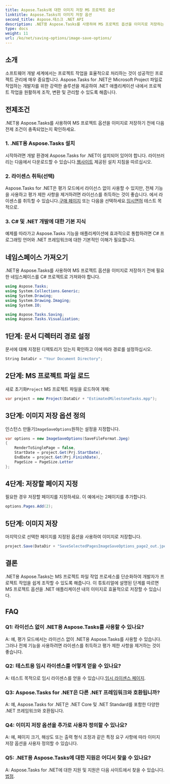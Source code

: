 ```yaml
---
title: Aspose.Tasks에 대한 이미지 저장 MS 프로젝트 옵션
linktitle: Aspose.Tasks의 이미지 저장 옵션
second_title: Aspose.태스크 .NET API
description: .NET용 Aspose.Tasks를 사용하여 MS 프로젝트 옵션을 이미지로 저장하는 방법을 알아보세요. 원활한 통합을 위한 단계별 가이드를 따르세요.
type: docs
weight: 11
url: /ko/net/saving-options/image-save-options/
---
```


## 소개
소프트웨어 개발 세계에서는 프로젝트 작업을 효율적으로 처리하는 것이 성공적인 프로젝트 관리에 매우 중요합니다. Aspose.Tasks for .NET은 Microsoft Project 파일로 작업하는 개발자를 위한 강력한 솔루션을 제공하여 .NET 애플리케이션 내에서 프로젝트 작업을 원활하게 조작, 변환 및 관리할 수 있도록 해줍니다.
## 전제조건
.NET용 Aspose.Tasks를 사용하여 MS 프로젝트 옵션을 이미지로 저장하기 전에 다음 전제 조건이 충족되었는지 확인하세요.
### 1. .NET용 Aspose.Tasks 설치
시작하려면 개발 환경에 Aspose.Tasks for .NET이 설치되어 있어야 합니다. 라이브러리는 다음에서 다운로드할 수 있습니다.[웹사이트](https://releases.aspose.com/tasks/net/) 제공된 설치 지침을 따르십시오.
### 2. 라이센스 취득(선택)
 Aspose.Tasks for .NET은 평가 모드에서 라이선스 없이 사용할 수 있지만, 전체 기능을 사용하고 평가 제한 사항을 제거하려면 라이선스를 취득하는 것이 좋습니다. 에서 라이센스를 취득할 수 있습니다.[구매 페이지](https://purchase.aspose.com/buy) 또는 다음을 선택하세요.[임시면허](https://purchase.aspose.com/temporary-license/) 테스트 목적으로.
### 3. C# 및 .NET 개발에 대한 기본 지식
예제를 따라가고 Aspose.Tasks 기능을 애플리케이션에 효과적으로 통합하려면 C# 프로그래밍 언어와 .NET 프레임워크에 대한 기본적인 이해가 필요합니다.
## 네임스페이스 가져오기
.NET용 Aspose.Tasks를 사용하여 MS 프로젝트 옵션을 이미지로 저장하기 전에 필요한 네임스페이스를 C# 프로젝트로 가져와야 합니다.
```csharp
using Aspose.Tasks;
using System.Collections.Generic;
using System.Drawing;
using System.Drawing.Imaging;
using System.IO;

using Aspose.Tasks.Saving;
using Aspose.Tasks.Visualization;
```

## 1단계: 문서 디렉터리 경로 설정
문서에 대해 지정된 디렉토리가 있는지 확인하고 이에 따라 경로를 설정하십시오.
```csharp
String DataDir = "Your Document Directory";
```
## 2단계: MS 프로젝트 파일 로드
 새로 초기화`Project` MS 프로젝트 파일을 로드하여 개체:
```csharp
var project = new Project(DataDir + "EstimatedMilestoneTasks.mpp");
```
## 3단계: 이미지 저장 옵션 정의
 인스턴스 만들기`ImageSaveOptions`원하는 설정을 지정합니다.
```csharp
var options = new ImageSaveOptions(SaveFileFormat.Jpeg)
{
    RenderToSinglePage = false,
    StartDate = project.Get(Prj.StartDate),
    EndDate = project.Get(Prj.FinishDate),
    PageSize = PageSize.Letter
};
```
## 4단계: 저장할 페이지 지정
필요한 경우 저장할 페이지를 지정하세요. 이 예에서는 2페이지를 추가합니다.
```csharp
options.Pages.Add(2);
```
## 5단계: 이미지 저장
마지막으로 선택한 페이지를 지정된 옵션을 사용하여 이미지로 저장합니다.
```csharp
project.Save(DataDir + "SaveSelectedPagesImageSaveOptions_page2_out.jpeg", options);
```

## 결론
.NET용 Aspose.Tasks는 MS 프로젝트 파일 작업 프로세스를 단순화하여 개발자가 프로젝트 작업을 쉽게 조작할 수 있도록 해줍니다. 이 튜토리얼에 설명된 단계를 따르면 MS 프로젝트 옵션을 .NET 애플리케이션 내의 이미지로 효율적으로 저장할 수 있습니다.
## FAQ
### Q1: 라이선스 없이 .NET용 Aspose.Tasks를 사용할 수 있나요?
A: 예, 평가 모드에서는 라이선스 없이 .NET용 Aspose.Tasks를 사용할 수 있습니다. 그러나 전체 기능을 사용하려면 라이센스를 취득하고 평가 제한 사항을 제거하는 것이 좋습니다.
### Q2: 테스트용 임시 라이센스를 어떻게 얻을 수 있나요?
 A: 테스트 목적으로 임시 라이센스를 얻을 수 있습니다.[임시 라이센스 페이지](https://purchase.aspose.com/temporary-license/).
### Q3: Aspose.Tasks for .NET은 다른 .NET 프레임워크와 호환됩니까?
A: 예, Aspose.Tasks for .NET은 .NET Core 및 .NET Standard를 포함한 다양한 .NET 프레임워크와 호환됩니다.
### Q4: 이미지 저장 옵션을 추가로 사용자 정의할 수 있나요?
A: 예, 페이지 크기, 해상도 또는 출력 형식 조정과 같은 특정 요구 사항에 따라 이미지 저장 옵션을 사용자 정의할 수 있습니다.
### Q5: .NET용 Aspose.Tasks에 대한 지원은 어디서 찾을 수 있나요?
 A: Aspose.Tasks for .NET에 대한 지원 및 지원은 다음 사이트에서 찾을 수 있습니다.[법정](https://forum.aspose.com/c/tasks/15).